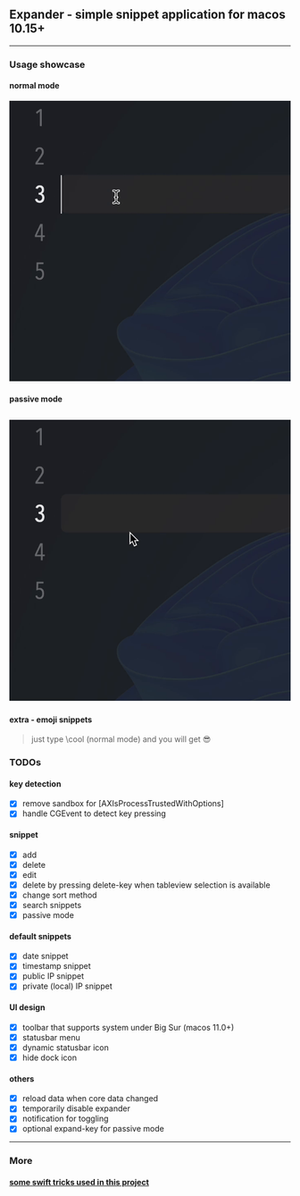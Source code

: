 ## Expander - simple snippet application for macos 10.15+

---

### Usage showcase

#### normal mode

![normal mode showcase](./normal.gif)

#### passive mode

## ![passive mode showcase](./passive.gif)

#### extra - emoji snippets
> just type \cool (normal mode) and you will get 😎


### TODOs

#### key detection

- [x] remove sandbox for [AXIsProcessTrustedWithOptions]
- [x] handle CGEvent to detect key pressing

#### snippet

- [x] add
- [x] delete
- [x] edit
- [x] delete by pressing delete-key when tableview selection is available
- [x] change sort method
- [x] search snippets
- [x] passive mode

#### default snippets

- [x] date snippet
- [x] timestamp snippet
- [x] public IP snippet
- [x] private (local) IP snippet

#### UI design

- [x] toolbar that supports system under Big Sur (macos 11.0+)
- [x] statusbar menu
- [x] dynamic statusbar icon
- [x] hide dock icon

#### others

- [x] reload data when core data changed
- [x] temporarily disable expander
- [x] notification for toggling
- [x] optional expand-key for passive mode

---

### More

#### [some swift tricks used in this project](./swift-tricks.md)
